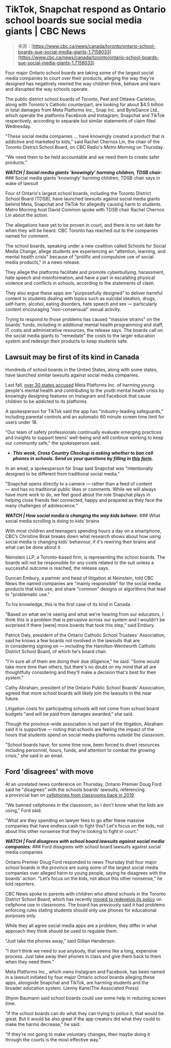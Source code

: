 <!--yml
category: 未分类
date: 2024-05-29 12:45:00
-->

# TikTok, Snapchat respond as Ontario school boards sue social media giants | CBC News

> 来源：[https://www.cbc.ca/news/canada/toronto/ontario-school-boards-sue-social-media-giants-1.7158033](https://www.cbc.ca/news/canada/toronto/ontario-school-boards-sue-social-media-giants-1.7158033)

Four major Ontario school boards are taking some of the largest social media companies to court over their products, alleging the way they're designed has negatively rewired the way children think, behave and learn and disrupted the way schools operate.

The public district school boards of Toronto, Peel and Ottawa-Carleton, along with Toronto's Catholic counterpart, are looking for about $4.5 billion in total damages from Meta Platforms Inc., Snap Inc. and ByteDance Ltd., which operate the platforms Facebook and Instagram, Snapchat and TikTok respectively, according to separate but similar statements of claim filed Wednesday.

"These social media companies ... have knowingly created a product that is addictive and marketed to kids," said Rachel Chernos Lin, the chair of the Toronto District School Board, on CBC Radio's *Metro Morning* on Thursday.

"We need them to be held accountable and we need them to create safer products."

***WATCH | Social media giants 'knowingly' harming children, TDSB chair:***  ### Social media giants 'knowingly' harming children, TDSB chair says in wake of lawsuit

Four of Ontario's largest school boards, including the Toronto District School Board (TDSB), have launched lawsuits against social media giants behind Meta, Snapchat and TikTok for allegedly causing harm to students. Metro Morning host David Common spoke with TDSB chair Rachel Chernos Lin about the action.

The allegations have yet to be proven in court, and there is no set date for when they will be heard. CBC Toronto has reached out to the companies named for comment.

The school boards, speaking under a new coalition called Schools for Social Media Change, allege students are experiencing an "attention, learning, and mental health crisis" because of "prolific and compulsive use of social media products," in a news release.

They allege the platforms facilitate and promote cyberbullying, harassment, hate speech and misinformation, and have a part in escalating physical violence and conflicts in schools, according to the statements of claim.

They also argue these apps are "purposefully designed" to deliver harmful content to students dealing with topics such as suicidal ideation, drugs, self-harm, alcohol, eating disorders, hate speech and sex — particularly content encouraging "non-consensual" sexual activity.

Trying to respond to those problems has caused "massive strains" on the boards' funds, including in additional mental health programming and staff, IT costs and administrative resources, the release says. The boards call on the social media giants to "remediate" the costs to the larger education system and redesign their products to keep students safe.

## Lawsuit may be first of its kind in Canada

Hundreds of school boards in the United States, along with some states, have launched similar lawsuits against social media companies.

Last fall, [over 30 states accused](https://www.cbc.ca/news/business/meta-lawsuit-children-addictive-1.7006259) Meta Platforms Inc. of harming young people's mental health and contributing to the youth mental health crisis by knowingly designing features on Instagram and Facebook that cause children to be addicted to its platforms.

A spokesperson for TikTok said the app has "industry-leading safeguards," including parental controls and an automatic 60 minute screen time limit for users under 18.

"Our team of safety professionals continually evaluate emerging practices and insights to support teens' well-being and will continue working to keep our community safe," the spokesperson said. 

*   ***This week, Cross Country Checkup is asking whether to ban cell phones in schools. Send us your questions by filling in [this form](https://docs.google.com/forms/d/e/1FAIpQLSfz7NLvAI678_BbjMastfUCchYQsLXJV-3XnBuGvKf6csA1eQ/viewform).***

In an email, a spokesperson for Snap said Snapchat was "intentionally designed to be different from traditional social media."

"Snapchat opens directly to a camera — rather than a feed of content — and has no traditional public likes or comments. While we will always have more work to do, we feel good about the role Snapchat plays in helping close friends feel connected, happy and prepared as they face the many challenges of adolescence."

***WATCH | How social media is changing the way kids behave:*** ### What social media scrolling is doing to kids’ brains

With most children and teenagers spending hours a day on a smartphone, CBC’s Christine Birak breaks down what research shows about how using social media is changing kids’ behaviour, if it's rewiring their brains and what can be done about it.

Neinstein LLP, a Toronto-based firm, is representing the school boards. The boards will not be responsible for any costs related to the suit unless a successful outcome is reached, the release says.

Duncan Embury, a partner and head of litigation at Neinstein, told CBC News the named companies are "mainly responsible" for the social media products that kids use, and share "common" designs or algorithms that lead to "problematic use."

To his knowledge, this is the first case of its kind in Canada. 

"Based on what we're seeing and what we're hearing from our educators, I think this is a problem that is pervasive across our system and I wouldn't be surprised if there [were] more boards that took this step," said Embury.

Patrick Daly, president of the Ontario Catholic School Trustees' Association, said he knows a few boards not involved in the lawsuits that are in considering signing on — including the Hamilton-Wentworth Catholic District School Board, of which he's board chair.

"I'm sure all of them are doing their due diligence," he said. "Some would take more time than others, but there's no doubt on my mind that all are thoughtfully considering and they'll make a decision that's best for their system."

Cathy Abraham, president of the Ontario Public School Boards' Association, agreed that more school boards will likely join the lawsuits in the near future. 

Litigation costs for participating schools will not come from school board budgets "and will be paid from damages awarded," she said.  

Though the province-wide association is not part of the litigation, Abraham said it is supportive — noting that schools are feeling the impact of the hours that students spend on social media platforms outside the classroom. 

"School boards have, for some time now, been forced to divert resources including personnel, hours, funds, and attention to combat the growing crisis," she said in an email.  

## Ford 'disagrees' with move

At an unrelated news conference on Thursday, Ontario Premier Doug Ford said he "disagrees" with the schools boards' lawsuits, referencing a provincial ban on [cellphones from classrooms back in 2019](https://www.cbc.ca/news/canada/toronto/cellphone-ban-ontario-classrooms-1.5346207).

"We banned cellphones in the classroom, so I don't know what the kids are using," Ford said.

"What are they spending on lawyer fees to go after these massive companies that have endless cash to fight this? Let's focus on the kids, not about this other nonsense that they're looking to fight in court."

***WATCH | Ford disagrees with school board lawsuits against social media companies:*** ### Ford disagrees with school board lawsuits against social media companies

Ontario Premier Doug Ford responded to news Thursday that four major school boards in the province are suing some of the largest social media companies over alleged harm to young people, saying he disagrees with the boards' action. "Let’s focus on the kids, not about this other nonsense," he told reporters.

CBC News spoke to parents with children who attend schools in the Toronto District School Board, which has recently [moved to redevelop its policy](https://www.cbc.ca/news/canada/toronto/toronto-district-school-board-new-ce-1.7087265) on cellphone use in classrooms. The board has previously said it had problems enforcing rules stating students should only use phones for educational purposes only.

While they all agree social media apps are a problem, they differ in what approach they think should be used to regulate them.

"Just take the phones away," said Gillian Henderson.

"I don't think we need to sue anybody, that seems like a long, expensive process. Just take away their phones in class and give them back to them when they need them."

Meta Platforms Inc., which owns Instagram and Facebook, has been named in a lawsuit initiated by four major Ontario school boards alleging these apps, alongside Snapchat and TikTok, are harming students and the broader education system. (Jenny Kane/The Associated Press)

Shyon Baumann said school boards could use some help in reducing screen time.

"If the school boards can do what they can trying to police it, that would be great. But it would be also great if the app creators did what they could to make the harms decrease," he said.

"If they're not going to make voluntary changes, then maybe doing it through the courts is the most effective way."